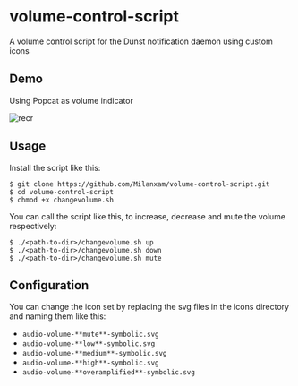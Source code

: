 # volume-control-script

A volume control script for the Dunst notification daemon using custom icons

## Demo 

Using Popcat as volume indicator

![recr](https://user-images.githubusercontent.com/96538473/225101522-100d7e7b-4ba8-4d3a-b080-47214013be99.gif)

## Usage

Install the script like this:

```
$ git clone https://github.com/Milanxam/volume-control-script.git
$ cd volume-control-script
$ chmod +x changevolume.sh 
```

You can call the script like this, to increase, decrease and mute the volume respectively:

```
$ ./<path-to-dir>/changevolume.sh up
$ ./<path-to-dir>/changevolume.sh down
$ ./<path-to-dir>/changevolume.sh mute
```

## Configuration

You can change the icon set by replacing the svg files in the icons directory
and naming them like this: 

- `audio-volume-**mute**-symbolic.svg`
- `audio-volume-**low**-symbolic.svg`
- `audio-volume-**medium**-symbolic.svg`
- `audio-volume-**high**-symbolic.svg`
- `audio-volume-**overamplified**-symbolic.svg`
